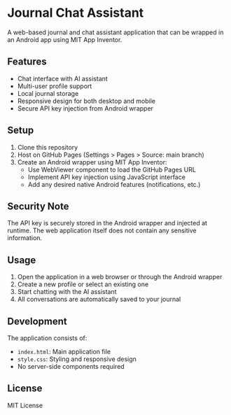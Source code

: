 # Journal Chat Assistant

A web-based journal and chat assistant application that can be wrapped in an Android app using MIT App Inventor.

## Features

- Chat interface with AI assistant
- Multi-user profile support
- Local journal storage
- Responsive design for both desktop and mobile
- Secure API key injection from Android wrapper

## Setup

1. Clone this repository
2. Host on GitHub Pages (Settings > Pages > Source: main branch)
3. Create an Android wrapper using MIT App Inventor:
   - Use WebViewer component to load the GitHub Pages URL
   - Implement API key injection using JavaScript interface
   - Add any desired native Android features (notifications, etc.)

## Security Note

The API key is securely stored in the Android wrapper and injected at runtime. The web application itself does not contain any sensitive information.

## Usage

1. Open the application in a web browser or through the Android wrapper
2. Create a new profile or select an existing one
3. Start chatting with the AI assistant
4. All conversations are automatically saved to your journal

## Development

The application consists of:
- `index.html`: Main application file
- `style.css`: Styling and responsive design
- No server-side components required

## License

MIT License 